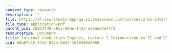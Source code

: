 ```yaml
---
content_type: resource
description: ''
file: https://ol-ocw-studio-app-qa.s3.amazonaws.com/courses/2-61-internal-combustion-engines-spring-2017/68b07c151fd2842460241680498d0968_MIT2_61S17_lec1.pdf
file_type: application/pdf
parent_uid: c8814f49-78ca-00de-1453-ad9a5e2e44f2
resourcetype: Document
title: Internal Combustion Engines, Lecture 1 Introduction to SI and DI engines
uid: 68b07c15-1fd2-8424-6024-1680498d0968
---
```

